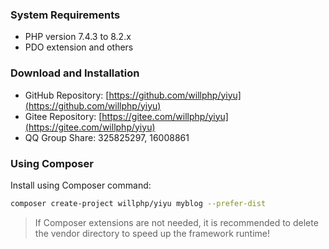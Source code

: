 ### System Requirements

- PHP version 7.4.3 to 8.2.x
- PDO extension and others

### Download and Installation

- GitHub Repository: [https://github.com/willphp/yiyu](https://github.com/willphp/yiyu)
- Gitee Repository: [https://gitee.com/willphp/yiyu](https://gitee.com/willphp/yiyu)
- QQ Group Share: 325825297, 16008861

### Using Composer

Install using Composer command:

```bash
composer create-project willphp/yiyu myblog --prefer-dist
```

>If Composer extensions are not needed, it is recommended to delete the vendor directory to speed up the framework runtime!